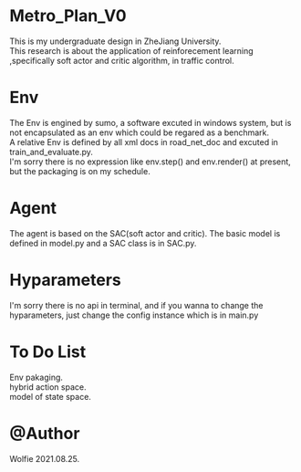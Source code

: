# Metro_Plan_V0
This is my undergraduate design in ZheJiang University.  
This research is about the application of reinforecement learning ,specifically soft actor and critic algorithm, in traffic control. 

# Env
The Env is engined by sumo, a software excuted in windows system, but is not encapsulated as an env which could be regared as a benchmark.  
A relative Env is defined by all xml docs in road_net_doc and excuted in train_and_evaluate.py.   
I'm sorry there is no expression like env.step() and  env.render() at present, but the packaging is on my schedule.   

# Agent
The agent is based on the SAC(soft actor and critic). 
The basic model is defined in model.py and a SAC class is in SAC.py. 

# Hyparameters
I'm sorry there is no api in terminal, and if you wanna to change the hyparameters, just change the config instance which is in main.py

# To Do List  
Env pakaging.  
hybrid action space.  
model of state space. 

# @Author
Wolfie 2021.08.25. 

